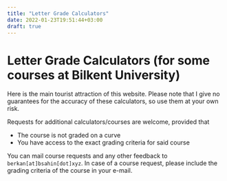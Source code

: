 ```yaml
---
title: "Letter Grade Calculators"
date: 2022-01-23T19:51:44+03:00
draft: true
---
```


# Letter Grade Calculators (for some courses at Bilkent University)

Here is the main tourist attraction of this website. Please note that I give no guarantees for the accuracy of these calculators, so use them at your own risk. 

Requests for additional calculators/courses are welcome, provided that
- The course is not graded on a curve
- You have access to the exact grading criteria for said course

You can mail course requests and any other feedback to `berkan[at]bsahin[dot]xyz`. In case of a course request, please include the grading criteria of the course in your e-mail.

